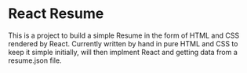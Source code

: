 # React Resume
This is a project to build a simple Resume in the form of HTML and CSS rendered by React. 
Currently written by hand in pure HTML and CSS to keep it simple initially, will then implment React and getting data from a resume.json file. 
